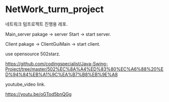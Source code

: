 # NetWork_turm_project
네트워크 텀프로젝트 진행용 레포.

Main_server pakage -> server Start -> start server.

Client pakage -> ClientGuiMain -> start client.

use opensource 502starz.

https://github.com/codingspecialist/Java-Swing-Project/tree/master/502%EC%8A%A4%ED%83%80%EC%A6%88%20%ED%94%84%EB%A1%9C%EA%B7%B8%EB%9E%A8

youtube_video link.

https://youtu.be/oGTod5bnQGg
